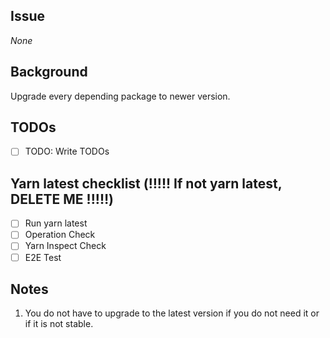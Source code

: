 
## Issue
_None_

## Background
Upgrade every depending package to newer version.

## TODOs
- [ ] TODO: Write TODOs


## Yarn latest checklist (‼️!!! If not yarn latest, DELETE ME  !!!‼️)
- [ ] Run yarn latest
- [ ] Operation Check
- [ ] Yarn Inspect Check
- [ ] E2E Test

## Notes

1. You do not have to upgrade to the latest version if you do not need it or if it is not stable.